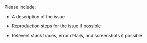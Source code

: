 Please include:

- A description of the issue

- Reproduction steps for the issue if possible

- Relevent stack traces, error details, and screenshots if possible
